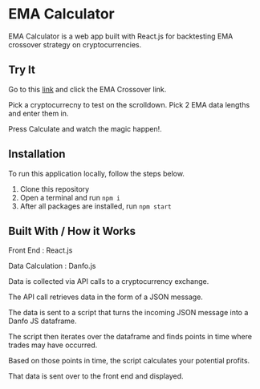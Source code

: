 # EMA Calculator

EMA Calculator is a web app built with React.js for backtesting EMA crossover strategy on cryptocurrencies.

## Try It

Go to this [link](https://ema-calculator.netlify.app) and click the EMA Crossover link. 

Pick a cryptocurrecny to test on the scrolldown.
Pick 2 EMA data lengths and enter them in. 

Press Calculate and watch the magic happen!.

## Installation

To run this application locally, follow the steps below.

1. Clone this repository
2. Open a terminal and run `npm i`
3. After all packages are installed, run `npm start`

## Built With / How it Works

Front End : React.js

Data Calculation : Danfo.js

Data is collected via API calls to a cryptocurrency exchange.

The API call retrieves data in the form of a JSON message.

The data is sent to a script that turns the incoming JSON message into a Danfo JS dataframe.

The script then iterates over the dataframe and finds points in time where trades may have occurred.

Based on those points in time, the script calculates your potential profits.

That data is sent over to the front end and displayed.

